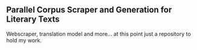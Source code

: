 ## Parallel Corpus Scraper and Generation for Literary Texts
Webscraper, translation model and more... at this point just a repository to hold my work.
